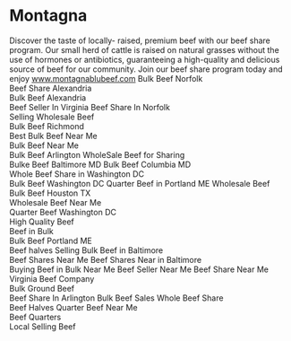 # Montagna
Discover the taste of locally- raised, premium beef with our beef share program. Our small herd of cattle is raised on natural grasses without the use of hormones or antibiotics, guaranteeing a high-quality and delicious source of beef for our community. Join our beef share program today and enjoy
www.montagnablubeef.com
Bulk Beef Norfolk	
Beef Share Alexandria	
Bulk Beef Alexandria	
Beef Seller In Virginia	
Beef Share In Norfolk	
Selling Wholesale Beef	
Bulk Beef Richmond	
Best Bulk Beef Near Me	
Bulk Beef Near Me	
Bulk Beef Arlington	
WholeSale Beef for Sharing	
Bulke Beef Baltimore MD	
Bulk Beef Columbia MD	
Whole Beef Share in Washington DC	
Bulk Beef Washington DC	
Quarter Beef in Portland ME	
Wholesale Beef	
Bulk Beef Houston TX	
Wholesale Beef Near Me	
Quarter Beef Washington DC	
High Quality Beef	
Beef in Bulk	
Bulk Beef Portland ME	
Beef halves	
Selling Bulk Beef in Baltimore	
Beef Shares Near Me	
Beef Shares Near in Baltimore	
Buying Beef in Bulk Near Me	
Beef Seller Near Me	
Beef Share Near Me	
Virginia Beef Company	
Bulk Ground Beef	
Beef Share In Arlington	
Bulk Beef Sales	
Whole Beef Share	
Beef Halves	
Quarter Beef Near Me	
Beef Quarters	
Local Selling Beef	
